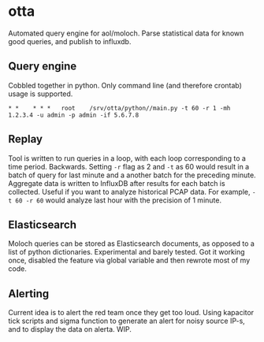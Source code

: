 # otta
Automated query engine for aol/moloch. Parse statistical data for known good queries, and publish to influxdb.

## Query engine

Cobbled together in python. Only command line (and therefore crontab) usage is supported.

```
* *    * * *   root    /srv/otta/python//main.py -t 60 -r 1 -mh 1.2.3.4 -u admin -p admin -if 5.6.7.8
```

## Replay

Tool is written to run queries in a loop, with each loop corresponding to a time period. Backwards. Setting `-r` flag as 2 and `-t` as 60 would result in a batch of query for last minute and a another batch for the preceding minute. Aggregate data is written to InfluxDB after results for each batch is collected. Useful if you want to analyze historical PCAP data. For example, `-t 60 -r 60` would analyze last hour with the precision of 1 minute.

## Elasticsearch

Moloch queries can be stored as Elasticsearch documents, as opposed to a list of python dictionaries. Experimental and barely tested. Got it working once, disabled the feature via global variable and then rewrote most of my code.

## Alerting

Current idea is to alert the red team once they get too loud. Using kapacitor tick scripts and sigma function to generate an alert for noisy source IP-s, and to display the data on alerta. WIP.
